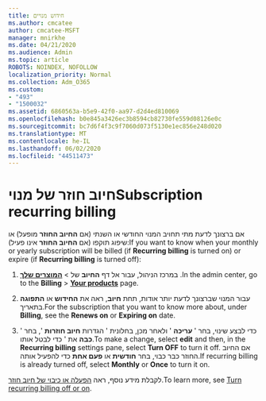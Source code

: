 ```yaml
---
title: חידוש מנויים
ms.author: cmcatee
author: cmcatee-MSFT
manager: mnirkhe
ms.date: 04/21/2020
ms.audience: Admin
ms.topic: article
ROBOTS: NOINDEX, NOFOLLOW
localization_priority: Normal
ms.collection: Adm_O365
ms.custom:
- "493"
- "1500032"
ms.assetid: 6860563a-b5e9-42f0-aa97-d2d4ed810069
ms.openlocfilehash: b0e845a3426ec3b8594cb82730fe559d08126e0c
ms.sourcegitcommit: bc7d6f4f3c9f7060d073f5130e1ec856e248d020
ms.translationtype: MT
ms.contentlocale: he-IL
ms.lasthandoff: 06/02/2020
ms.locfileid: "44511473"
---
```

# <a name="subscription-recurring-billing"></a><span data-ttu-id="df264-102">חיוב חוזר של מנוי</span><span class="sxs-lookup"><span data-stu-id="df264-102">Subscription recurring billing</span></span>

<span data-ttu-id="df264-103">אם ברצונך לדעת מתי תחויב המנוי החודשי או השנתי (אם **החיוב החוזר** מופעל) או שיפוג תוקפו (אם **החיוב החוזר** אינו פעיל):</span><span class="sxs-lookup"><span data-stu-id="df264-103">If you want to know when your monthly or yearly subscription will be billed (if **Recurring billing** is turned on) or expire (if **Recurring billing** is turned off):</span></span>
  
1. <span data-ttu-id="df264-104">במרכז הניהול, עבור אל דף **החיוב** של \> [**המוצרים שלך**](https://go.microsoft.com/fwlink/p/?linkid=842054) .</span><span class="sxs-lookup"><span data-stu-id="df264-104">In the admin center, go to the **Billing** \> **[Your products](https://go.microsoft.com/fwlink/p/?linkid=842054)** page.</span></span>

2. <span data-ttu-id="df264-105">עבור המנוי שברצונך לדעת יותר אודות, תחת **חיוב**, ראה את **החידוש** או **התפוגה** בתאריך.</span><span class="sxs-lookup"><span data-stu-id="df264-105">For the subscription that you want to know more about, under **Billing**, see the **Renews on** or **Expiring on** date.</span></span>

4. <span data-ttu-id="df264-106">כדי לבצע שינוי, בחר ' **עריכה** ' ולאחר מכן, בחלונית ' הגדרות **חיוב חוזרות** ', בחר ' **כבה** את ' כדי לבטל אותו.</span><span class="sxs-lookup"><span data-stu-id="df264-106">To make a change, select **edit** and then, in the **Recurring billing** settings pane, select **Turn OFF** to turn it off.</span></span> <span data-ttu-id="df264-107">אם החיוב החוזר כבר כבוי, בחר **חודשית** או **פעם אחת** כדי להפעיל אותה.</span><span class="sxs-lookup"><span data-stu-id="df264-107">If recurring billing is already turned off, select **Monthly** or **Once** to turn it on.</span></span>

<span data-ttu-id="df264-108">לקבלת מידע נוסף, ראה [הפעלה או כיבוי של חיוב חוזר](https://docs.microsoft.com/microsoft-365/commerce/subscriptions/renew-your-subscription).</span><span class="sxs-lookup"><span data-stu-id="df264-108">To learn more, see [Turn recurring billing off or on](https://docs.microsoft.com/microsoft-365/commerce/subscriptions/renew-your-subscription).</span></span>